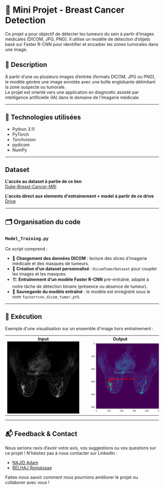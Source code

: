 # 🧠 Mini Projet - Breast Cancer Detection

Ce projet a pour objectif de détecter les tumeurs du sein à partir d’images médicales (DICOM, JPG, PNG). Il utilise un modèle de détection d’objets basé sur Faster R-CNN pour identifier et encadrer les zones tumorales dans une image.

## 📌 Description

À partir d’une ou plusieurs images d’entrée (formats DICOM, JPG ou PNG), le modèle génère une image annotée avec une boîte englobante délimitant la zone suspecte ou tumorale.  
Le projet est orienté vers une application en diagnostic assisté par intelligence artificielle (IA) dans le domaine de l'imagerie médicale.

---

## 🧰 Technologies utilisées

- Python 3.11
- PyTorch
- Torchvision
- pydicom
- NumPy

---

## Dataset

 <strong>L'accès au dataset à partie de ce lien</strong><br>
        <a href="https://www.cancerimagingarchive.net/collection/duke-breast-cancer-mri/">
          Duke-Breast-Cancer-MRI
        </a>

        
 <strong>L'accès direct aux elements d'entrainement + model à partir de ce drive</strong><br>
        <a href="https://drive.google.com/drive/folders/1X_KR_CjcM160m_fgApnUabu-laRp1LoD?usp=drive_link">
          Drive
        </a>      


---

## 🗂️ Organisation du code

### `Model_Training.py`

Ce script comprend :

- 📁 **Chargement des données DICOM** : lecture des slices d’imagerie médicale et des masques de tumeurs.
- 🧠 **Création d’un dataset personnalisé** : `DicomTumorDataset` pour coupler les images et les masques.
- 🏗️ **Entraînement d’un modèle Faster R-CNN** pré-entraîné, adapté à notre tâche de détection binaire (présence ou absence de tumeur).
- 💾 **Sauvegarde du modèle entraîné** : le modèle est enregistré sous le nom `fasterrcnn_dicom_tumor.pth`.

---

## 🚀 Exécution

Exemple d'une visualisation sur un ensemble d'image hors entrainement : 

<div align="center">
  <table>
    <tr>
      <td align="center">
        <strong>Input</strong><br>
        <img src="Example%20of%20usage/Input.jpg" width="300" style="margin-right: 20px;"/>
      </td>
      <td align="center">
        <strong>Output</strong><br>
        <img src="Example%20of%20usage/Output.png" width="300" style="margin-left: 20px;"/>
      </td>
    </tr>
  </table>
</div>

---


## 📬 Feedback & Contact</h2>
<p>Nous serions ravis d’avoir votre avis, vos suggestions ou vos questions sur ce projet ! N'hésitez pas à nous contacter sur LinkedIn :</p>
<ul>
  <li><a href="https://www.linkedin.com/in/adam-najid/" target="_blank" rel="noopener noreferrer">NAJID Adam</a></li>
  <li><a href="https://www.linkedin.com/in/romaissae-belhaj-635000360?utm_source=share&utm_campaign=share_via&utm_content=profile&utm_medium=android_app" target="_blank" rel="noopener noreferrer">BELHAJ Romaissae</a></li>
</ul>
<p>Faites-nous savoir comment nous pourrions améliorer le projet ou collaborer avec vous !</p>
